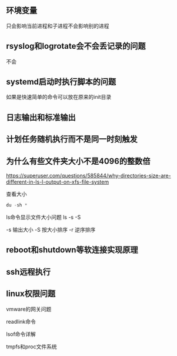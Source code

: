 ## 环境变量

只会影响当前进程和子进程不会影响别的进程



## rsyslog和logrotate会不会丢记录的问题

不会



## systemd启动时执行脚本的问题

如果是快速简单的命令可以放在原来的init目录



## 日志输出和标准输出

## 计划任务随机执行而不是同一时刻触发

## 为什么有些文件夹大小不是4096的整数倍

https://superuser.com/questions/585844/why-directories-size-are-different-in-ls-l-output-on-xfs-file-system

查看大小
``` c
du -sh *
```
ls命令显示文件大小问题
ls -s -S

-s 输出大小
-S 按大小排序
-r 逆序排序
## reboot和shutdown等软连接实现原理


## ssh远程执行


## linux权限问题

vmware的网关问题


readlink命令

lsof命令详解

tmpfs和proc文件系统